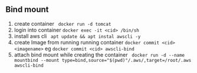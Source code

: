 ## Bind mount
1. create container ``` docker run -d tomcat```
2. login into container ```docker exec -it <cid> /bin/sh```
3. install aws cli ``` apt update && apt instal awscli -y```
4. create Image from running running container ```docker commit <cid> <imagename>``` eg ```docker commit <cid> awscli-bind```
5. attach bind mount while creating the container ``` docker run -d --name mountbind --mount type=bind,source="$(pwd)"/.aws/,target=/root/.aws awscli-bind``` 